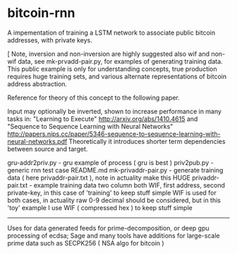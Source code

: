 # bitcoin-rnn
A impementation of training a LSTM network to associate public bitcoin addresses, with private keys.

[  Note, inversion and non-inversion are highly suggested also wif and non-wif data, see mk-prvadd-pair.py, for examples of generating training data. This public example is only for understanding concepts, true production requires huge training sets, and various alternate representations of bitcoin address abstraction.

Reference for theory of this concept to the following paper.

Input may optionally be inverted, shown to increase performance in many tasks in:
"Learning to Execute"
http://arxiv.org/abs/1410.4615
and
"Sequence to Sequence Learning with Neural Networks"
http://papers.nips.cc/paper/5346-sequence-to-sequence-learning-with-neural-networks.pdf
Theoretically it introduces shorter term dependencies between source and target.

gru-addr2priv.py     - gru example of process ( gru is best )
priv2pub.py          - generic rnn test case
README.md
mk-privaddr-pair.py  - generate training data ( here privaddr-pair.txt ), note in actuality make this HUGE
privaddr-pair.txt    - example training data two column both WIF, first address, second private-key, in this case of 'training' to keep stuff simple WIF is used for both cases, in actuality raw 0-9 decimal should be considered, but in this 'toy' example I use WIF ( compressed hex ) to keep stuff simple

***

Uses for data generated feeds for prime-decomposition, or deep gpu processing of ecdsa; Sage and many tools have additions for large-scale prime data such as SECPK256 ( NSA algo for bitcoin )


